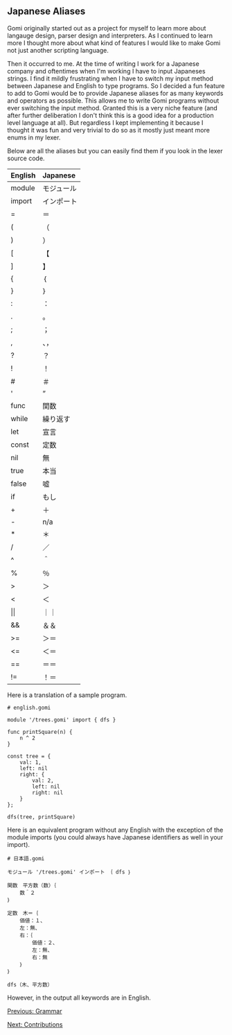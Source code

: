 ## Japanese Aliases

Gomi originally started out as a project for myself to learn more about langauge design, parser design and interpreters. As I continued to learn more I thought more about what kind of features I would like to make Gomi not just another scripting language.

Then it occurred to me. At the time of writing I work for a Japanese company and oftentimes when I'm working I have to input Japaneses strings. I find it mildly frustrating when I have to switch my input method between Japanese and English to type programs. So I decided a fun feature to add to Gomi would be to provide Japanese aliases for as many keywords and operators as possible. This allows me to write Gomi programs without ever switching the input method. Granted this is a very niche feature (and after further deliberation I don't think this is a good idea for a production level language at all). But regardless I kept implementing it because I thought it was fun and very trivial to do so as it mostly just meant more enums in my lexer.

Below are all the aliases but you can easily find them if you look in the lexer source code.


| English       | Japanese         |
|:--------------|:-----------------|
|module         |モジュール         |
|import         |インポート         |
|=              |＝                 |
|(              |（                 |
|)              | ）                |
|[              |【                 |
|]              |】                 |
|{              |｛                 |
|}              |｝                 |
|:              |：                 |
|.              |。                 |
|;              |；                 |
|,              |、，               |
|?              |？                 |
|!              |！                 |
|#              |＃                 |
|'              |”                  |
|func           |関数               |
|while          |繰り返す           |
|let            |宣言               |
|const          |定数               |
|nil            |無                 |
|true           |本当               |
|false          |嘘                 |
|if             |もし               |
|+              |＋                 |
|-              | n/a               |
|*              |＊                 |
|/              |／                 |
|^              |＾                 |
|%              |％                 |
|>              |＞                 |
|<              |＜                 |
| \|\|          | ｜｜              |
| &&            | ＆＆              |
|>=             |＞＝               |
|<=             |＜＝               |
|==             |＝＝               |
|!=             |！＝               |

Here is a translation of a sample program.

```
# english.gomi

module '/trees.gomi' import { dfs }

func printSquare(n) {
    n ^ 2
}

const tree = {
    val: 1,
    left: nil
    right: {
        val: 2,
        left: nil
        right: nil
    }
};

dfs(tree, printSquare)
```
Here is an equivalent program without any English with the exception of the module imports (you could always have Japanese identifiers as well in your import).
```
# 日本語.gomi

モジュール '/trees.gomi' インポート　｛ dfs ｝

関数　平方数（数）｛
    数＾２
｝

定数　木＝｛
    価値：１、
    左：無、
    右：｛
        価値：２、
        左：無、
        右：無
    ｝
｝

dfs（木、平方数）
```
However, in the output all keywords are in English.

[Previous: Grammar](./grammar.md)

[Next: Contributions](./contributions.md)